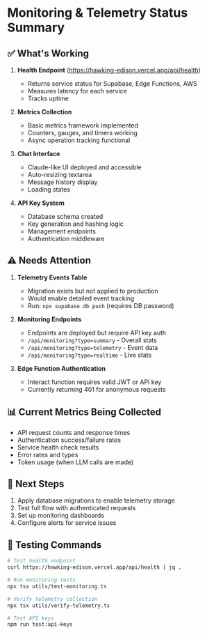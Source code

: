 # Monitoring & Telemetry Status Summary

## ✅ What's Working

1. **Health Endpoint** (https://hawking-edison.vercel.app/api/health)
   - Returns service status for Supabase, Edge Functions, AWS
   - Measures latency for each service
   - Tracks uptime

2. **Metrics Collection**
   - Basic metrics framework implemented
   - Counters, gauges, and timers working
   - Async operation tracking functional

3. **Chat Interface**
   - Claude-like UI deployed and accessible
   - Auto-resizing textarea
   - Message history display
   - Loading states

4. **API Key System**
   - Database schema created
   - Key generation and hashing logic
   - Management endpoints
   - Authentication middleware

## ⚠️ Needs Attention

1. **Telemetry Events Table**
   - Migration exists but not applied to production
   - Would enable detailed event tracking
   - Run: `npx supabase db push` (requires DB password)

2. **Monitoring Endpoints**
   - Endpoints are deployed but require API key auth
   - `/api/monitoring?type=summary` - Overall stats
   - `/api/monitoring?type=telemetry` - Event data
   - `/api/monitoring?type=realtime` - Live stats

3. **Edge Function Authentication**
   - Interact function requires valid JWT or API key
   - Currently returning 401 for anonymous requests

## 📊 Current Metrics Being Collected

- API request counts and response times
- Authentication success/failure rates
- Service health check results
- Error rates and types
- Token usage (when LLM calls are made)

## 🚀 Next Steps

1. Apply database migrations to enable telemetry storage
2. Test full flow with authenticated requests
3. Set up monitoring dashboards
4. Configure alerts for service issues

## 🔑 Testing Commands

```bash
# Test health endpoint
curl https://hawking-edison.vercel.app/api/health | jq .

# Run monitoring tests
npx tsx utils/test-monitoring.ts

# Verify telemetry collection
npx tsx utils/verify-telemetry.ts

# Test API keys
npm run test:api-keys
```
